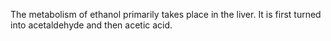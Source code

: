 The metabolism of ethanol primarily takes place in the liver. It is first turned into acetaldehyde and then acetic acid.